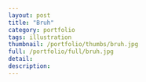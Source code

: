 ```yaml
---
layout: post
title: "Bruh"
category: portfolio
tags: illustration
thumbnail: /portfolio/thumbs/bruh.jpg
full: /portfolio/full/bruh.jpg
detail:
description:
---
```

